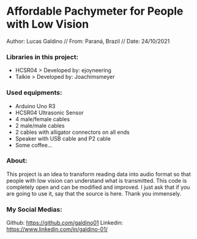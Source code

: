 # Affordable Pachymeter for People with Low Vision

Author: Lucas Galdino //
From: Paraná, Brazil //
Date: 24/10/2021

### Libraries in this project:
- HCSR04 > Developed by: ejoyneering
- Talkie > Developed by: Joachimsmeyer

### Used equipments:
- Arduino Uno R3
- HCSR04 Ultrasonic Sensor
- 4 male/female cables
- 2 male/male cables
- 2 cables with alligator connectors on all ends
- Speaker with USB cable and P2 cable
- Some coffee...

### About:
This project is an idea to transform reading data into audio format 
so that people with low vision can understand what is transmitted. 
This code is completely open and can be modified and improved.
I just ask that if you are going to use it, say that the source is here. 
Thank you immensely.

### My Social Medias:
Github: https://github.com/galdino01
Linkedin: https://www.linkedin.com/in/galdino-01/
